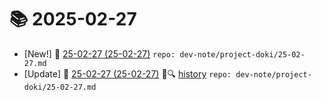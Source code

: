 # 📚 2025-02-27
- [New!] 📗 [25-02-27 (25-02-27)](https://til.qriosity.dev/dev-note/project-doki/25-02-27) `repo: dev-note/project-doki/25-02-27.md`
- [Update] 📙 [25-02-27 (25-02-27)](https://til.qriosity.dev/dev-note/project-doki/25-02-27) 📃🔍 [history](https://github.com/Queue-ri/TIL/commits/main/dev-note/project-doki/25-02-27.md?since=2025-02-27T00:00:00Z&until=2025-02-27T23:59:59Z) `repo: dev-note/project-doki/25-02-27.md`
